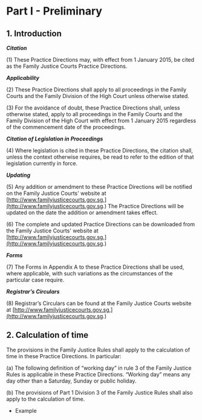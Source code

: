 # Part I - Preliminary

## 1. Introduction


**_Citation_**

(1) These Practice Directions may, with effect from 1 January 2015, be cited as the Family Justice Courts Practice Directions.

**_Applicability_**

(2) These Practice Directions shall apply to all proceedings in the Family Courts and the Family Division of the High Court unless otherwise stated.

(3) For the avoidance of doubt, these Practice Directions shall, unless otherwise stated, apply to all proceedings in the Family Courts and the Family Division of the High Court with effect from 1 January 2015 regardless of the commencement date of the proceedings.

**_Citation of Legislation in Proceedings_**

(4) Where legislation is cited in these Practice Directions, the citation shall, unless the context otherwise requires, be read to refer to the edition of that legislation currently in force.

**_Updating_**

(5) Any addition or amendment to these Practice Directions will be notified on the Family Justice Courts' website at [http://www.familyjusticecourts.gov.sg.](http://www.familyjusticecourts.gov.sg.) The Practice Directions will be updated on the date the addition or amendment takes effect.

(6) The complete and updated Practice Directions can be downloaded from the Family Justice Courts' website at [http://www.familyjusticecourts.gov.sg.](http://www.familyjusticecourts.gov.sg.)

**_Forms_**

(7) The Forms in Appendix A to these Practice Directions shall be used, where applicable, with such variations as the circumstances of the particular case require.

**_Registrar’s Circulars_**

(8) Registrar’s Circulars can be found at the Family Justice Courts website at [http://www.familyjusticecourts.gov.sg.](http://www.familyjusticecourts.gov.sg.)


## 2. Calculation of time

The provisions in the Family Justice Rules shall apply to the calculation of time in these Practice Directions. In particular:

(a) The following definition of “working day” in rule 3 of the Family Justice Rules is applicable in these Practice Directions. “Working day” means any day other than a Saturday, Sunday or public holiday.

(b) The provisions of Part 1 Division 3 of the Family Justice Rules shall also apply to the calculation of time.

+ Example
